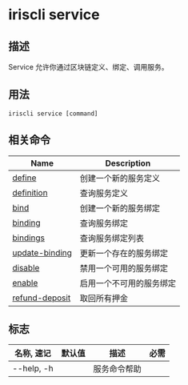 # iriscli service

## 描述
Service 允许你通过区块链定义、绑定、调用服务。

## 用法

```shell
iriscli service [command]
```

## 相关命令

| Name                                  | Description            |
| ------------------------------------  | ---------------------- |
| [define](define.md)                   | 创建一个新的服务定义       |
| [definition](definition.md)           | 查询服务定义              |
| [bind](bind.md)                       | 创建一个新的服务绑定       |
| [binding](binding.md)                 | 查询服务绑定              |
| [bindings](bindings.md)               | 查询服务绑定列表           |
| [update-binding](update-binding.md)   | 更新一个存在的服务绑定      |
| [disable](disable.md)                 | 禁用一个可用的服务绑定      |
| [enable](enable.md)                   | 启用一个不可用的服务绑定     |
| [refund-deposit](refund-deposit.md)   | 取回所有押金               |

## 标志

| 名称, 速记       | 默认值   | 描述            | 必需     |
| --------------- | ------- | ---------------- | -------- |
| --help, -h      |         | 服务命令帮助       |          |